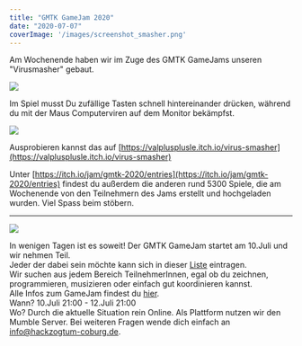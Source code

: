 ```yaml
---
title: "GMTK GameJam 2020"
date: "2020-07-07"
coverImage: '/images/screenshot_smasher.png'
---
```


Am Wochenende haben wir im Zuge des GMTK GameJams unseren "Virusmasher" gebaut.

![](/images/virussmashlogo.png)

Im Spiel musst Du zufällige Tasten schnell hintereinander drücken, während du mit der Maus Computerviren auf dem Monitor bekämpfst.

![](/images/screenshot_smasher.png)

Ausprobieren kannst das auf [https://valplusplusle.itch.io/virus-smasher](https://valplusplusle.itch.io/virus-smasher)

Unter [https://itch.io/jam/gmtk-2020/entries](https://itch.io/jam/gmtk-2020/entries) findest du außerdem die anderen rund 5300 Spiele, die am Wochenende von den Teilnehmern des Jams erstellt und hochgeladen wurden. Viel Spass beim stöbern.  

* * *

![](/images/ZgF6D_-1024x513.png)

In wenigen Tagen ist es soweit! Der GMTK GameJam startet am 10.Juli und wir nehmen Teil.  
Jeder der dabei sein möchte kann sich in dieser [Liste](https://blank42.de/wolke/index.php/apps/polls/s/3Jl2PbL71iBtMSbY) eintragen.  
Wir suchen aus jedem Bereich TeilnehmerInnen, egal ob du zeichnen, programmieren, musizieren oder einfach gut koordinieren kannst.  
Alle Infos zum GameJam findest du [hier](https://itch.io/jam/gmtk-2020).  
Wann? 10.Juli 21:00 - 12.Juli 21:00  
Wo? Durch die aktuelle Situation rein Online. Als Plattform nutzen wir den Mumble Server. Bei weiteren Fragen wende dich einfach an info@hackzogtum-coburg.de.
